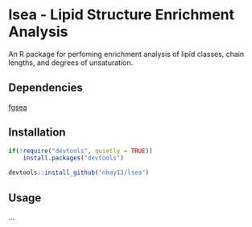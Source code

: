# lsea - Lipid Structure Enrichment Analysis

An R package for perfoming enrichment analysis of lipid classes, chain lengths, and degrees of unsaturation.

## Dependencies
[fgsea](https://bioconductor.org/packages/release/bioc/html/fgsea.html)

## Installation
```R
if(!require("devtools", quietly = TRUE))
    install.packages("devtools")

devtools::install_github("nbay13/lsea")
```
## Usage
...
